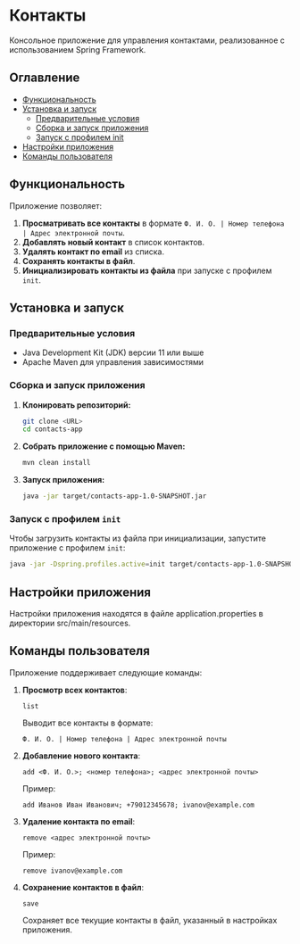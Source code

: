 # Контакты

Консольное приложение для управления контактами, реализованное с использованием Spring Framework.

## Оглавление

- [Функциональность](#функциональность)
- [Установка и запуск](#установка-и-запуск)
  - [Предварительные условия](#предварительные-условия)
  - [Сборка и запуск приложения](#сборка-и-запуск-приложения)
  - [Запуск с профилем init](#запуск-с-профилем-init)
- [Настройки приложения](#настройки-приложения)
- [Команды пользователя](#команды-пользователя)

## Функциональность

Приложение позволяет:

1. **Просматривать все контакты** в формате `Ф. И. О. | Номер телефона | Адрес электронной почты`.
2. **Добавлять новый контакт** в список контактов.
3. **Удалять контакт по email** из списка.
4. **Сохранять контакты в файл**.
5. **Инициализировать контакты из файла** при запуске с профилем `init`.

## Установка и запуск

### Предварительные условия

- Java Development Kit (JDK) версии 11 или выше
- Apache Maven для управления зависимостями

### Сборка и запуск приложения

1. **Клонировать репозиторий:**

    ```bash
    git clone <URL>
    cd contacts-app
    ```

2. **Собрать приложение с помощью Maven:**

    ```bash
    mvn clean install
    ```

3. **Запуск приложения:**

    ```bash
    java -jar target/contacts-app-1.0-SNAPSHOT.jar
    ```

### Запуск с профилем `init`

Чтобы загрузить контакты из файла при инициализации, запустите приложение с профилем `init`:

```bash
java -jar -Dspring.profiles.active=init target/contacts-app-1.0-SNAPSHOT.jar
```

## Настройки приложения
Настройки приложения находятся в файле application.properties в директории src/main/resources.

## Команды пользователя

Приложение поддерживает следующие команды:

1. **Просмотр всех контактов**:

    ```plaintext
    list
    ```

    Выводит все контакты в формате:
    
    ```
    Ф. И. О. | Номер телефона | Адрес электронной почты
    ```

2. **Добавление нового контакта**:

    ```plaintext
    add <Ф. И. О.>; <номер телефона>; <адрес электронной почты>
    ```

    Пример:

    ```plaintext
    add Иванов Иван Иванович; +79012345678; ivanov@example.com
    ```

3. **Удаление контакта по email**:

    ```plaintext
    remove <адрес электронной почты>
    ```

    Пример:

    ```plaintext
    remove ivanov@example.com
    ```

4. **Сохранение контактов в файл**:

    ```plaintext
    save
    ```

    Сохраняет все текущие контакты в файл, указанный в настройках приложения.


